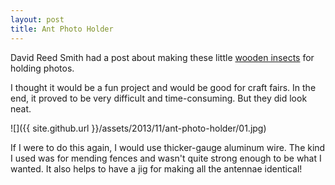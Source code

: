 ```yaml
---
layout: post
title: Ant Photo Holder
---
```

David Reed Smith had a post about making these little
[wooden insects](http://www.davidreedsmith.com/articles/Ants/ants.htm) for
holding photos.

I thought it would be a fun project and would be good for craft fairs. In the
end, it proved to be very difficult and time-consuming. But they did look neat.

![]({{ site.github.url }}/assets/2013/11/ant-photo-holder/01.jpg)

If I were to do this again, I would use thicker-gauge aluminum wire. The kind I
used was for mending fences and wasn't quite strong enough to be what I wanted.
It also helps to have a jig for making all the antennae identical!
